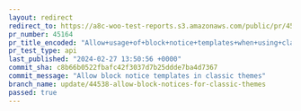 ```yaml
---
layout: redirect
redirect_to: https://a8c-woo-test-reports.s3.amazonaws.com/public/pr/45164/api/index.html
pr_number: 45164
pr_title_encoded: "Allow+usage+of+block+notice+templates+when+using+classic+themes"
pr_test_type: api
last_published: "2024-02-27 13:50:56 +0000"
commit_sha: c8b66b0522fbafc42f3037d7b25ddde7ba4d7367
commit_message: "Allow block notice templates in classic themes"
branch_name: update/44538-allow-block-notices-for-classic-themes
passed: true
---
```

